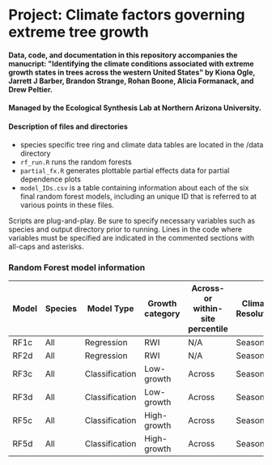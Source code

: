 # Project: Climate factors governing extreme tree growth

#### Data, code, and documentation in this repository accompanies the manucript: "Identifying the climate conditions associated with extreme growth states in trees across the western United States" by Kiona Ogle, Jarrett J Barber, Brandon Strange, Rohan Boone, Alicia Formanack, and Drew Peltier.

#### Managed by the Ecological Synthesis Lab at Northern Arizona University.

#### Description of files and directories

 - species specific tree ring and climate data tables are located in the /data directory
 - `rf_run.R` runs the random forests
 - `partial_fx.R` generates plottable partial effects data for partial dependence plots
 - `model_IDs.csv` is a table containing information about each of the six final random forest models, including an unique ID that is referred to at various points in these files.

Scripts are plug-and-play. Be sure to specify necessary variables such as species and output directory prior to running. Lines in the code where variables must be specified are indicated in the commented sections with all-caps and asterisks.

### Random Forest model information

|Model|Species|Model Type    |Growth category|Across- or within-site percentile|Climate Resolution|Includes temporally varying climate?|Includes site-level mean climate?|Includes site ID|Includes lag-width|Includes Year|
|-----|-------|--------------|---------------|---------------------------------|------------------|------------------------------------|---------------------------------|----------------|------------------|-------------|
|RF1c |All    |Regression    |RWI            |N/A                              |Seasonal          |No                                  |Yes                              |Yes             |Yes               |Yes          |
|RF2d |All    |Regression    |RWI            |N/A                              |Seasonal          |No                                  |Yes                              |No              |No                |No           |
|RF3c |All    |Classification|Low-growth     |Across                           |Seasonal          |No                                  |Yes                              |Yes             |Yes               |Yes          |
|RF3d |All    |Classification|Low-growth     |Across                           |Seasonal          |No                                  |Yes                              |No              |No                |No           |
|RF5c |All    |Classification|High-growth    |Across                           |Seasonal          |No                                  |Yes                              |Yes             |Yes               |Yes          |
|RF5d |All    |Classification|High-growth    |Across                           |Seasonal          |No                                  |Yes                              |No              |No                |No           |
